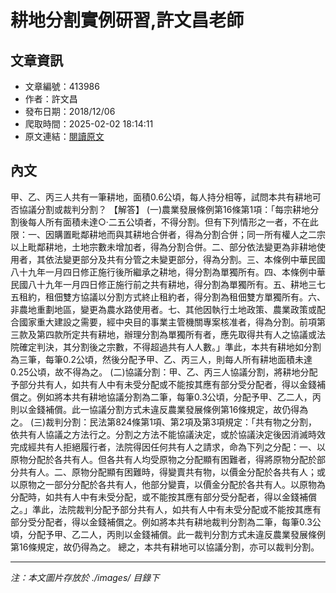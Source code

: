 # 耕地分割實例研習,許文昌老師

## 文章資訊
- 文章編號：413986
- 作者：許文昌
- 發布日期：2018/12/06
- 爬取時間：2025-02-02 18:14:11
- 原文連結：[閱讀原文](https://real-estate.get.com.tw/Columns/detail.aspx?no=413986)

## 內文
甲、乙、丙三人共有一筆耕地，面積0.6公頃，每人持分相等，試問本共有耕地可否協議分割或裁判分割？
【解答】
(一)農業發展條例第16條第1項：「每宗耕地分割後每人所有面積未達○‧二五公頃者，不得分割。但有下列情形之一者，不在此限：一、因購置毗鄰耕地而與其耕地合併者，得為分割合併；同一所有權人之二宗以上毗鄰耕地，土地宗數未增加者，得為分割合併。二、部分依法變更為非耕地使用者，其依法變更部分及共有分管之未變更部分，得為分割。三、本條例中華民國八十九年一月四日修正施行後所繼承之耕地，得分割為單獨所有。四、本條例中華民國八十九年一月四日修正施行前之共有耕地，得分割為單獨所有。五、耕地三七五租約，租佃雙方協議以分割方式終止租約者，得分割為租佃雙方單獨所有。六、非農地重劃地區，變更為農水路使用者。七、其他因執行土地政策、農業政策或配合國家重大建設之需要，經中央目的事業主管機關專案核准者，得為分割。前項第三款及第四款所定共有耕地，辦理分割為單獨所有者，應先取得共有人之協議或法院確定判決，其分割後之宗數，不得超過共有人人數。」準此，本共有耕地如分割為三筆，每筆0.2公頃，然後分配予甲、乙、丙三人，則每人所有耕地面積未達0.25公頃，故不得為之。
(二)協議分割：甲、乙、丙三人協議分割，將耕地分配予部分共有人，如共有人中有未受分配或不能按其應有部分受分配者，得以金錢補償之。例如將本共有耕地協議分割為二筆，每筆0.3公頃，分配予甲、乙二人，丙則以金錢補償。此一協議分割方式未違反農業發展條例第16條規定，故仍得為之。
(三)裁判分割：民法第824條第1項、第2項及第3項規定：「共有物之分割，依共有人協議之方法行之。分割之方法不能協議決定，或於協議決定後因消滅時效完成經共有人拒絕履行者，法院得因任何共有人之請求，命為下列之分配：一、以原物分配於各共有人。但各共有人均受原物之分配顯有困難者，得將原物分配於部分共有人。二、原物分配顯有困難時，得變賣共有物，以價金分配於各共有人；或以原物之一部分分配於各共有人，他部分變賣，以價金分配於各共有人。以原物為分配時，如共有人中有未受分配，或不能按其應有部分受分配者，得以金錢補償之。」準此，法院裁判分配予部分共有人，如共有人中有未受分配或不能按其應有部分受分配者，得以金錢補償之。例如將本共有耕地裁判分割為二筆，每筆0.3公頃，分配予甲、乙二人，丙則以金錢補償。此一裁判分割方式未違反農業發展條例第16條規定，故仍得為之。
總之，本共有耕地可以協議分割，亦可以裁判分割。

---
*注：本文圖片存放於 ./images/ 目錄下*
